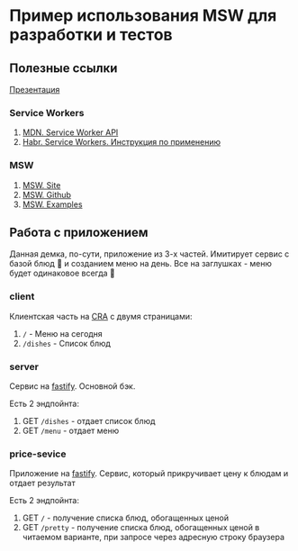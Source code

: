 # Пример использования MSW для разработки и тестов

## Полезные ссылки

[Презентация](https://slides.com/sergeyzenin/mocking-api-with-service-workers)

### Service Workers
1. [MDN. Service Worker API](https://developer.mozilla.org/ru/docs/Web/API/Service_Worker_API)
2. [Habr. Service Workers. Инструкция по применению](https://habr.com/ru/companies/2gis/articles/345552/)

### MSW
1. [MSW. Site](https://mswjs.io/)
2. [MSW. Github](https://github.com/mswjs/msw)
3. [MSW. Examples](https://github.com/mswjs/examples/tree/master/examples)

## Работа с приложением
Данная демка, по-сути, приложение из 3-х частей. Имитирует сервис с базой блюд 🧆 и созданием меню на день. Все на заглушках - меню будет одинаковое всегда 🙂 

### client
Клиентская часть на [CRA](https://create-react-app.dev/) с двумя страницами:
1. `/` - Меню на сегодня
2. `/dishes` - Список блюд

### server
Сервис на [fastify](https://www.fastify.io/). Основной бэк.

Есть 2 эндпойнта:
1. GET `/dishes` - отдает список блюд
2. GET `/menu` - отдает меню

### price-sevice
Приложение на [fastify](https://www.fastify.io/). Сервис, который прикручивает цену к блюдам и отдает результат

Есть 2 эндпойнта:
1. GET `/` - получение списка блюд, обогащенных ценой
2. GET `/pretty` - получение списка блюд, обогащенных ценой в читаемом варианте, при запросе через адресную строку браузера
